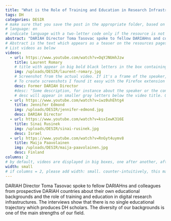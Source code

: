 ```yaml
---
title: "What is the Role of Training and Education in Research Infrastructures?"
tags: DH
categories: DESIR
# make sure that you save the post in the appropriate folder, based on the category; in this case this would go to /resources/_posts/dariahTeach
# language: en
# indicate language with a two-letter code only if the resource is not in English
abstract: "DARIAH Director Toma Tasovac spoke to fellow DARIAHns and colleagues from prospective DARIAH countries about the role of training and education in digital research infrastructures."
# Abstract is the text which appears as a teaser on the resources pages, i.e. https://dariah-eric.github.io/dariah-campus/resources/. It should be shortish. The text that appears in the body of the post (below) can be longer and split into paragraphs if necessary.
# List videos as below
videos:
  - url: https://www.youtube.com/watch?v=OqYJNUmhJzw
    title: Laurent Romary
    # title with appear in big bold black letters in the box containing the video
    img: /uploads/DESIR/laurent-romary.jpg
    # Screenshot from the actual video. If it's a frame of the speaker, try to find one where the speaker looks nice and is at least not making weird faces :)
    # To create screenshots I found it easy with the Firefox extension https://addons.mozilla.org/en-US/firefox/addon/youtube-screenshot-button/. After you install it, you can move through the video and once you find the frame you like, simply click on the screenshot button. No need for sizing the screenshot yourself.
    desc: Former DARIAH Director
    #desc: "Some description, for instance about the speaker or the content of the video"
    # desc will appear in smaller gray letters below the video title. On single-video resources there is usually no need to use, because the information is already contained in the title and the actual post (below). On multiple-video resources, the desc field can be used to distinguish multiple videos or add information about each speaker.
  - url: https://www.youtube.com/watch?v=iwz0uhEhtg4
    title: Jennifer Edmond
    img: /uploads/DESIR/jennifer-edmond.jpg
    desc: DARIAH Director
  - url: https://www.youtube.com/watch?v=ksxIewK316E
    title: Sinai Rusinek
    img: /uploads/DESIR/sinai-rusinek.jpg
    desc: Israel
  - url: https://www.youtube.com/watch?v=RnGyt4uymv8
    title: Maija Paavolainen
    img: /uploads/DESIR/maija-paavolainen.jpg
    desc: Finland
columns: 2
# by default, videos are displayed in big boxes, one after another, after the text of the post. For multiple videos, use two columns.
width: small
# if columns = 2, please add width: small. counter-intuitively, this makes the body of the post wider (default is xsmall) so that two-columns videos are less squished.
---
```


DARIAH Director Toma Tasovac spoke to fellow DARIAHns and colleagues from prospective DARIAH countries about their own educational backgrounds and the role of training and education in digital research infrastructures. The interviews show that there is no single educational trajectory which produces DH scholars. The diversity of our backgrounds is one of the main strengths of our field.
